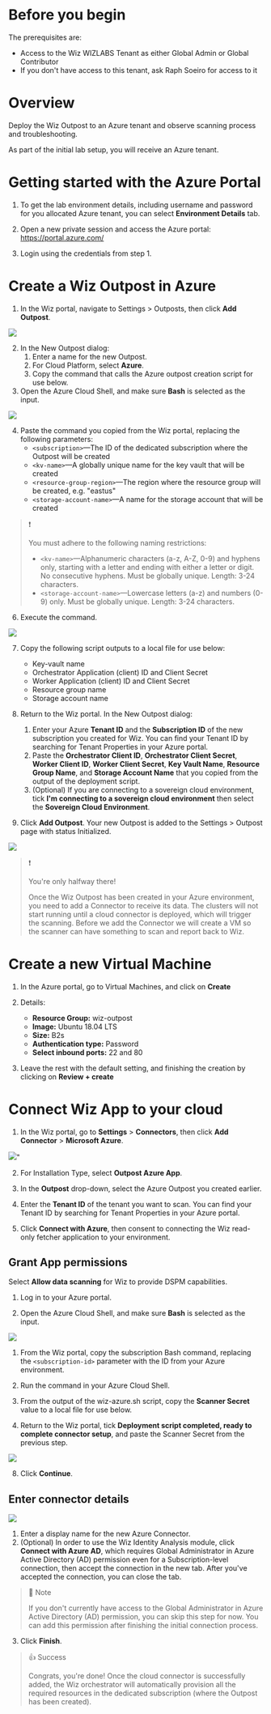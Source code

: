 # Before you begin

The prerequisites are:

- Access to the Wiz WIZLABS Tenant as either Global Admin or Global Contributor
- If you don't have access to this tenant, ask Raph Soeiro for access to it

# Overview

Deploy the Wiz Outpost to an Azure tenant and observe scanning process and troubleshooting.

As part of the initial lab setup, you will receive an Azure tenant.

# Getting started with the Azure Portal

1. To get the lab environment details, including username and password for you allocated Azure tenant, you can select **Environment Details** tab. 

1. Open a new private session and access the Azure portal: https://portal.azure.com/

1. Login using the credentials from step 1.

# Create a Wiz Outpost in Azure

1. In the Wiz portal, navigate to Settings > Outposts, then click **Add Outpost**.

![](https://files.readme.io/5831df0-new_outpost.png)
  
2. In the New Outpost dialog:
   1. Enter a name for the new Outpost.
   2. For Cloud Platform, select **Azure**.
   3. Copy the command that calls the Azure outpost creation script for use below.
3. Open the Azure Cloud Shell, and make sure **Bash** is selected as the input.

![](https://files.readme.io/16029d0-bash_shell.png)


4. Paste the command you copied from the Wiz portal, replacing the following parameters:
   - `<subscription>`—The ID of the dedicated subscription where the Outpost will be created
   - `<kv-name>`—A globally unique name for the key vault that will be created
   - `<resource-group-region>`—The region where the resource group will be created, e.g. "eastus"
   - `<storage-account-name>`—A name for the storage account that will be created

> ❗️ 
> 
> You must adhere to the following naming restrictions:
> 
> - `<kv-name>`—Alphanumeric characters (a-z, A-Z, 0-9) and hyphens only, starting with a letter and ending with either a letter or digit. No consecutive hyphens. Must be globally unique. Length: 3-24 characters.
> - `<storage-account-name>`—Lowercase letters (a-z) and numbers (0-9) only. Must be globally unique. Length: 3-24 characters.

6. Execute the command.

![](https://files.readme.io/a341b65-script_output.png)

7. Copy the following script outputs to a local file for use below:
   - Key-vault name
   - Orchestrator Application (client) ID and Client Secret
   - Worker Application (client) ID and Client Secret
   - Resource group name
   - Storage account name

8. Return to the Wiz portal. In the New Outpost dialog:
   1. Enter your Azure **Tenant ID** and the **Subscription ID** of the new subscription you created for Wiz. You can find your Tenant ID by searching for Tenant Properties in your Azure portal.
   2. Paste the **Orchestrator Client ID**, **Orchestrator Client Secret**, **Worker Client ID**, **Worker Client Secret**, **Key Vault Name**, **Resource Group Name**, and **Storage Account Name** that you copied from the output of the deployment script.
   3. (Optional) If you are connecting to a sovereign cloud environment, tick **I'm connecting to a sovereign cloud environment** then select the **Sovereign Cloud Environment**.

9. Click **Add Outpost**. Your new Outpost is added to the Settings > Outpost page with status Initialized.

![](https://files.readme.io/447a4d0-your_new_outpost.png)

> ❗️ 
> 
> You're only halfway there!
> 
> Once the Wiz Outpost has been created in your Azure environment, you need to add a Connector to receive its data. The clusters will not start running until a cloud connector is deployed, which will trigger the scanning. 
> Before we add the Connector we will create a VM so the scanner can have something to scan and report back to Wiz.


# Create a new Virtual Machine

1. In the Azure portal, go to Virtual Machines, and click on **Create**

1. Details:
    - **Resource Group:** wiz-outpost
    - **Image:** Ubuntu 18.04 LTS
    - **Size:** B2s
    - **Authentication type:** Password
    - **Select inbound ports:** 22 and 80

1. Leave the rest with the default setting, and finishing the creation by clicking on **Review + create**

# Connect Wiz App to your cloud

1. In the Wiz portal, go to **Settings** > **Connectors**, then click **Add Connector** > **Microsoft Azure**.

![](https://files.readme.io/286dc6b-outpost_connector_1.png)"

2. For Installation Type, select **Outpost Azure App**.

3. In the **Outpost** drop-down, select the Azure Outpost you created earlier.

4. Enter the **Tenant ID** of the tenant you want to scan. You can find your Tenant ID by searching for Tenant Properties in your Azure portal.

5. Click **Connect with Azure**, then consent to connecting the Wiz read-only fetcher application to your environment.

## Grant App permissions

Select **Allow data scanning** for Wiz to provide DSPM capabilities.

1. Log in to your Azure portal.

1. Open the Azure Cloud Shell, and make sure **Bash** is selected as the input.

![](https://files.readme.io/cebd2c4-bash_shell.png)

1. From the Wiz portal, copy the subscription Bash command, replacing the `<subscription-id>` parameter with the ID from your Azure environment.

1. Run the command in your Azure Cloud Shell.

1. From the output of the wiz-azure.sh script, copy the **Scanner Secret** value to a local file for use below.

1. Return to the Wiz portal, tick **Deployment script completed, ready to complete connector setup**, and paste the Scanner Secret from the previous step.


![](https://files.readme.io/c391a54-outpost_connector_3.png)

8. Click **Continue**.

## Enter connector details

![](https://files.readme.io/095dd68-details.png)

1. Enter a display name for the new Azure Connector.
2. (Optional) In order to use the Wiz Identity Analysis module, click **Connect with Azure AD**, which requires Global Administrator in Azure Active Directory (AD) permission even for a Subscription-level connection, then accept the connection in the new tab. After you've accepted the connection, you can close the tab.

> 📘 Note
> 
> If you don't currently have access to the Global Administrator in Azure Active Directory (AD) permission, you can skip this step for now. You can add this permission after finishing the initial connection process.

3. Click **Finish**.

> 👍 Success
> 
> Congrats, you're done! Once the cloud connector is successfully added, the Wiz orchestrator will automatically provision all the required resources in the dedicated subscription (where the Outpost has been created).

